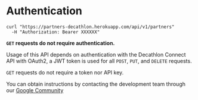 # Authentication

```shell
curl "https://partners-decathlon.herokuapp.com/api/v1/partners"
  -H "Authorization: Bearer XXXXXX"
```

**`GET` requests do not require authentication.**

Usage of this API depends on authentication with the Decathlon Connect API with OAuth2, a JWT token is used for all `POST`,
`PUT`, and `DELETE` requests.

`GET` requests do not require a token nor API key.

<aside class="notice">
  You can obtain instructions by contacting the development team through our 
  <a href="https://plus.google.com/u/2/partners/110282251333522025242">Google Community</a>
</aside>

